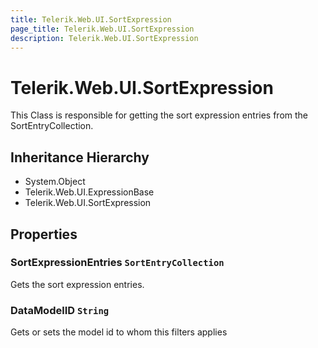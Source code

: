 ```yaml
---
title: Telerik.Web.UI.SortExpression
page_title: Telerik.Web.UI.SortExpression
description: Telerik.Web.UI.SortExpression
---
```


# Telerik.Web.UI.SortExpression

This Class is responsible for getting the sort 
            expression entries from the SortEntryCollection.

## Inheritance Hierarchy

* System.Object
* Telerik.Web.UI.ExpressionBase
* Telerik.Web.UI.SortExpression

## Properties

###  SortExpressionEntries `SortEntryCollection`

Gets the sort expression entries.

###  DataModelID `String`

Gets or sets the model id to whom this filters applies

